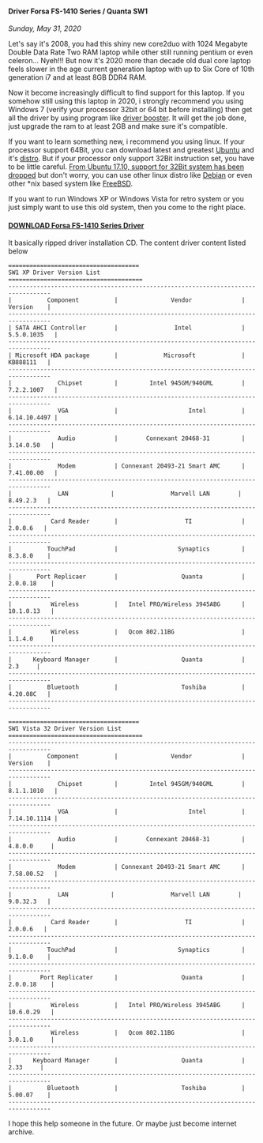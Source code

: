 #### Driver Forsa FS-1410 Series / Quanta SW1
_Sunday, May 31, 2020_

Let's say it's 2008, you had this shiny new core2duo with 1024 Megabyte Double Data Rate Two RAM laptop while other still running pentium or even celeron... Nyeh!!! But now it's 2020 more than decade old dual core laptop feels slower in the age current generation laptop with up to Six Core of 10th generation i7 and at least 8GB DDR4 RAM.

Now it become increasingly difficult to find support for this laptop. If you somehow still using this laptop in 2020, i strongly recommend you using Windows 7 (verify your processor 32bit or 64 bit before installing) then get all the driver by using program like [driver booster](https://www.iobit.com/en/driver-booster.php). It will get the job done, just upgrade the ram to at least 2GB and make sure it's compatible.

If you want to learn something new, i recommend you using linux. If your processor support 64Bit, you can download latest and greatest [Ubuntu](https://ubuntu.com/download) and it's [distro](https://ubuntu.com/download/flavours). But if your processor only support 32Bit instruction set, you have to be little careful. [From Ubuntu 17.10, support for 32Bit system has been dropped](https://www.omgubuntu.co.uk/2017/09/ubuntu-17-10-32-bit-builds-dropped) but don't worry, you can use other linux distro like [Debian](https://www.debian.org/) or even other *nix based system like [FreeBSD](https://www.freebsd.org/).

If you want to run Windows XP or Windows Vista for retro system or you just simply want to use this old system, then you come to the right place.

#### [DOWNLOAD Forsa FS-1410 Series Driver](https://archive.org/details/fs-1410-series)

It basically ripped driver installation CD. The content driver content listed below

```
=====================================
SW1 XP Driver Version List									
======================================
----------------------------------------------------------------------------------			
|          Component          |               Vendor	          |   Version    |	    	            
----------------------------------------------------------------------------------     
| SATA AHCI Controller        |                Intel              | 5.5.0.1035   |
----------------------------------------------------------------------------------  
| Microsoft HDA package       |             Microsoft             |   KB888111   |
----------------------------------------------------------------------------------   
|             Chipset         |         Intel 945GM/940GML        | 7.2.2.1007   |
----------------------------------------------------------------------------------   	    
|             VGA   	      |                    Intel	      | 6.14.10.4497 |  
----------------------------------------------------------------------------------     
|             Audio           |        Connexant 20468-31         |  3.14.0.50   |
----------------------------------------------------------------------------------   	    
|             Modem           | Connexant 20493-21 Smart AMC      | 7.41.00.00   |	    
----------------------------------------------------------------------------------   
|             LAN	         |                Marvell LAN        |   8.49.2.3   |
----------------------------------------------------------------------------------          
|           Card Reader       |                   TI	          |    2.0.0.6   |	
----------------------------------------------------------------------------------      
|          TouchPad           |                 Synaptics         |   8.3.8.0    |       
----------------------------------------------------------------------------------       
|       Port Replicaer        |                  Quanta           |  2.0.0.18    |
----------------------------------------------------------------------------------   	 
|           Wireless          |   Intel PRO/Wireless 3945ABG      |  10.1.0.13   |   
----------------------------------------------------------------------------------
|           Wireless          |   Qcom 802.11BG                   |  1.1.4.0     |   
----------------------------------------------------------------------------------       
|      Keyboard Manager       |                  Quanta           |      2.3     |   
----------------------------------------------------------------------------------        
|          Bluetooth          |                  Toshiba          |   4.20.08C   |   
---------------------------------------------------------------------------------- 

=====================================
SW1 Vista 32 Driver Version List									
======================================
----------------------------------------------------------------------------------			
|          Component          |               Vendor	          |   Version    |	    	            
----------------------------------------------------------------------------------      
|             Chipset         |         Intel 945GM/940GML        | 8.1.1.1010   |
----------------------------------------------------------------------------------   	    
|             VGA   	      |                    Intel	      | 7.14.10.1114 |  
----------------------------------------------------------------------------------     
|             Audio           |        Connexant 20468-31         |  4.8.0.0     |
----------------------------------------------------------------------------------   	    
|             Modem           | Connexant 20493-21 Smart AMC      | 7.58.00.52   |	    
----------------------------------------------------------------------------------   
|             LAN	         |                Marvell LAN        |   9.0.32.3   |
----------------------------------------------------------------------------------          
|           Card Reader       |                   TI	          |    2.0.0.6   |	
----------------------------------------------------------------------------------      
|          TouchPad           |                 Synaptics         |   9.1.0.0    |       
----------------------------------------------------------------------------------       
|        Port Replicater      |                  Quanta           |  2.0.0.18    |
----------------------------------------------------------------------------------   	 
|           Wireless          |   Intel PRO/Wireless 3945ABG      |  10.6.0.29   |   
----------------------------------------------------------------------------------    
|           Wireless          |   Qcom 802.11BG                   |  3.0.1.0     |   
----------------------------------------------------------------------------------    
|      Keyboard Manager       |                  Quanta           |     2.33     |   
----------------------------------------------------------------------------------        
|          Bluetooth          |                  Toshiba          |   5.00.07    |   
---------------------------------------------------------------------------------- 
```

I hope this help someone in the future. Or maybe just become internet archive.
